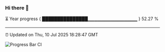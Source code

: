 ### Hi there 👋

⏳ Year progress { ███████████████▁▁▁▁▁▁▁▁▁▁▁▁▁▁▁ } 52.27 %

---

⏰ Updated on Thu, 10 Jul 2025 18:28:47 GMT

![Progress Bar CI](https://github.com/liununu/liununu/workflows/Progress%20Bar%20CI/badge.svg)
